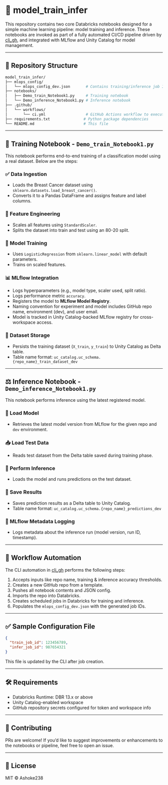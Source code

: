 # 🧠 model_train_infer

This repository contains two core Databricks notebooks designed for a simple machine learning pipeline: model training and inference. These notebooks are invoked as part of a fully automated CI/CD pipeline driven by [cli_gh](https://github.com/Ashoke238/cli_gh), and integrated with MLflow and Unity Catalog for model management.

---

## 📂 Repository Structure

```bash
model_train_infer/
├── mlops_config/
│   └── mlops_config_dev.json       # Contains training/inference job IDs populated by CLI automation
├── notebooks/
│   ├── Demo_train_Notebook1.py     # Training notebook
│   └── Demo_inference_Notebook1.py # Inference notebook
├── .github/
│   └── workflows/
│       └── ci.yml                  # GitHub Actions workflow to execute training/inference
├── requirements.txt               # Python package dependencies
└── README.md                      # This file
```

---

## 📘 Training Notebook - `Demo_train_Notebook1.py`

This notebook performs end-to-end training of a classification model using a real dataset. Below are the steps:

### ✅ Data Ingestion
- Loads the Breast Cancer dataset using `sklearn.datasets.load_breast_cancer()`.
- Converts it to a Pandas DataFrame and assigns feature and label columns.

### 🧪 Feature Engineering
- Scales all features using `StandardScaler`.
- Splits the dataset into train and test using an 80-20 split.

### 🧠 Model Training
- Uses `LogisticRegression` from `sklearn.linear_model` with default parameters.
- Trains on scaled features.

### 📊 MLflow Integration
- Logs hyperparameters (e.g., model type, scaler used, split ratio).
- Logs performance metric `accuracy`.
- Registers the model to **MLflow Model Registry**.
- Naming convention for experiment and model includes GitHub repo name, environment (dev), and user email.
- Model is tracked in Unity Catalog-backed MLflow registry for cross-workspace access.

### 💾 Dataset Storage
- Persists the training dataset (`X_train`, `y_train`) to Unity Catalog as Delta table.
- Table name format: `uc_catalog.uc_schema.{repo_name}_train_dataset_dev`

---

## ⚖️ Inference Notebook - `Demo_inference_Notebook1.py`

This notebook performs inference using the latest registered model.

### 🔄 Load Model
- Retrieves the latest model version from MLflow for the given repo and `dev` environment.

### 📥 Load Test Data
- Reads test dataset from the Delta table saved during training phase.

### 🔮 Perform Inference
- Loads the model and runs predictions on the test dataset.

### 📁 Save Results
- Saves prediction results as a Delta table to Unity Catalog.
- Table name format: `uc_catalog.uc_schema.{repo_name}_predictions_dev`

### 📌 MLflow Metadata Logging
- Logs metadata about the inference run (model version, run ID, timestamp).

---

## 🤖 Workflow Automation

The CLI automation in [cli_gh](https://github.com/Ashoke238/cli_gh) performs the following steps:

1. Accepts inputs like repo name, training & inference accuracy thresholds.
2. Creates a new GitHub repo from a template.
3. Pushes all notebook contents and JSON config.
4. Imports the repo into Databricks.
5. Creates scheduled jobs in Databricks for training and inference.
6. Populates the `mlops_config_dev.json` with the generated job IDs.

---

## ✅ Sample Configuration File

```json
{
  "train_job_id": 123456789,
  "infer_job_id": 987654321
}
```

This file is updated by the CLI after job creation.

---

## 🛠️ Requirements

- Databricks Runtime: DBR 13.x or above
- Unity Catalog-enabled workspace
- GitHub repository secrets configured for token and workspace info

---

## 🙌 Contributing

PRs are welcome! If you’d like to suggest improvements or enhancements to the notebooks or pipeline, feel free to open an issue.

---

## 📄 License

MIT © Ashoke238

